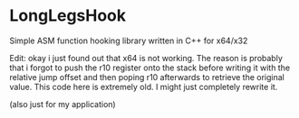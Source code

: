 # LongLegsHook
Simple ASM function hooking library written in C++ for x64/x32

Edit: okay i just found out that x64 is not working. The reason is probably that i forgot to push the r10 register onto the stack 
before writing it with the relative jump offset and then poping r10 afterwards to retrieve the original value.
This code here is extremely old. I might just completely rewrite it.



(also just for my application)
